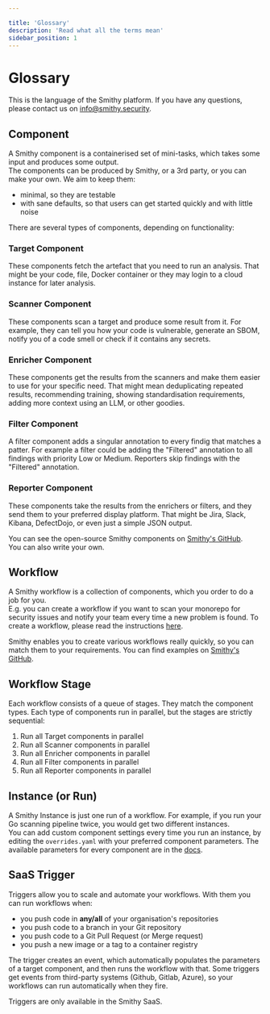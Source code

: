 ```yaml
---

title: 'Glossary'
description: 'Read what all the terms mean'
sidebar_position: 1
---
```


# Glossary

This is the language of the Smithy platform. If you have any questions, please
contact us
on <a href="mailto:info@smithy.security">info@smithy.security</a>.

## Component

A Smithy component is a containerised set of mini-tasks, which takes some input
and produces some output.\
The components can be produced by Smithy, or a 3rd party, or you can make your
own. We aim to keep them:

* minimal, so they are testable
* with sane defaults, so that users can get started quickly and with little
  noise

There are several types of components, depending on functionality:

### Target Component

These components fetch the artefact that you need to run an analysis. That might
be your code, file, Docker container or they may login to a cloud instance for
later analysis.

### Scanner Component

These components scan a target and produce some result from it. For example,
they can tell you how your code is
vulnerable, generate an SBOM, notify you of a code smell or check if it contains
any secrets.

### Enricher Component

These components get the results from the scanners and make them easier to use
for your specific need.
That might mean deduplicating repeated results, recommending training, showing
standardisation requirements, adding more
context using an LLM, or other goodies.

### Filter Component

A filter component adds a singular annotation to every findig that matches a
patter.
For example a filter could be adding the "Filtered" annotation to all findings
with priority Low or Medium.
Reporters skip findings with the "Filtered" annotation.

### Reporter Component

These components take the results from the enrichers or filters, and they send
them to your preferred
display platform. That might be Jira, Slack, Kibana, DefectDojo, or even just a
simple JSON output.

You can see the open-source Smithy components
on [Smithy's GitHub](https://github.com/smithy-security/smithy/tree/main/components).\
You can also write your own.

## Workflow

A Smithy workflow is a collection of components, which you order to do a job for
you.\
E.g. you can create a workflow if you want to scan your monorepo for security
issues and notify your team every time a
new problem is found. To create a workflow, please read the
instructions [here](/docs/oss/writing-workflows.md).

Smithy enables you to create various workflows really quickly, so you can match
them to your requirements.
You can find examples
on [Smithy's GitHub](https://github.com/smithy-security/smithy/tree/main/examples/pipelines).

## Workflow Stage

Each workflow consists of a queue of stages. They match the component types.
Each type of components run in parallel,
but the stages are strictly sequential:

1. Run all Target components in parallel
2. Run all Scanner components in parallel
3. Run all Enricher components in parallel
4. Run all Filter components in parallel
5. Run all Reporter components in parallel

## Instance (or Run)

A Smithy Instance is just one run of a workflow. For example, if you run your Go
scanning pipeline twice, you
would get two different instances.\
You can add custom component settings every time you run an instance, by editing
the `overrides.yaml` with
your preferred component parameters. The available parameters for every
component are in
the [docs](/docs/category/components).

## SaaS Trigger

Triggers allow you to scale and automate your workflows.
With them you can run workflows when:

- you push code in **any/all** of your organisation's repositories
- you push code to a branch in your Git repository
- you push code to a Git Pull Request (or Merge request)
- you push a new image or a tag to a container registry

The trigger creates an event, which automatically populates the parameters
of a target component, and then runs the workflow with that. Some triggers
get events from third-party systems (Github, Gitlab, Azure), so your
workflows can run automatically when they fire.

Triggers are only available in the Smithy SaaS.